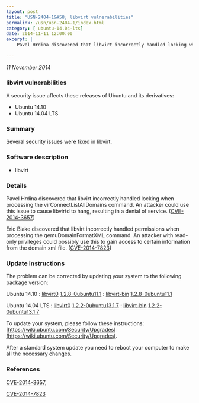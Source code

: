 ```yaml
---
layout: post
title: "USN-2404-1&#58; libvirt vulnerabilities"
permalink: /usn/usn-2404-1/index.html
category: [ ubuntu-14.04-lts]
date: 2014-11-11 12:00:00
excerpt: |
    Pavel Hrdina discovered that libvirt incorrectly handled locking when processing the virConnectListAllDomains command. An attacker could use this issue to cause libvirtd to hang, resulting in a denial of service. ([CVE-2014-3657](http://people.ubuntu.com/~ubuntu-security/cve/CVE-2014-3657))
    
--- 
```

 
 

*11 November 2014*

### libvirt vulnerabilities

A security issue affects these releases of Ubuntu and its derivatives:

* Ubuntu 14.10
* Ubuntu 14.04 LTS

### Summary

Several security issues were fixed in libvirt. 

### Software description

* libvirt 

### Details

Pavel Hrdina discovered that libvirt incorrectly handled locking when processing the virConnectListAllDomains command. An attacker could use this issue to cause libvirtd to hang, resulting in a denial of service. ([CVE-2014-3657](http://people.ubuntu.com/~ubuntu-security/cve/CVE-2014-3657))

Eric Blake discovered that libvirt incorrectly handled permissions when processing the qemuDomainFormatXML command. An attacker with read-only privileges could possibly use this to gain access to certain information from the domain xml file. ([CVE-2014-7823](http://people.ubuntu.com/~ubuntu-security/cve/CVE-2014-7823)) 

### Update instructions

The problem can be corrected by updating your system to the following package version:

Ubuntu 14.10
 : [libvirt0](https://launchpad.net/ubuntu/+source/libvirt) <span> [1.2.8-0ubuntu11.1](https://launchpad.net/ubuntu/+source/libvirt/1.2.8-0ubuntu11.1) </span> 
 : [libvirt-bin](https://launchpad.net/ubuntu/+source/libvirt) <span> [1.2.8-0ubuntu11.1](https://launchpad.net/ubuntu/+source/libvirt/1.2.8-0ubuntu11.1) </span> 

Ubuntu 14.04 LTS
 : [libvirt0](https://launchpad.net/ubuntu/+source/libvirt) <span> [1.2.2-0ubuntu13.1.7](https://launchpad.net/ubuntu/+source/libvirt/1.2.2-0ubuntu13.1.7) </span> 
 : [libvirt-bin](https://launchpad.net/ubuntu/+source/libvirt) <span> [1.2.2-0ubuntu13.1.7](https://launchpad.net/ubuntu/+source/libvirt/1.2.2-0ubuntu13.1.7) </span> 

To update your system, please follow these instructions: [https://wiki.ubuntu.com/Security/Upgrades](https://wiki.ubuntu.com/Security/Upgrades).

After a standard system update you need to reboot your computer to make all the necessary changes. 

### References

 
 [CVE-2014-3657](http://people.ubuntu.com/~ubuntu-security/cve/CVE-2014-3657), 

 [CVE-2014-7823](http://people.ubuntu.com/~ubuntu-security/cve/CVE-2014-7823)
 

